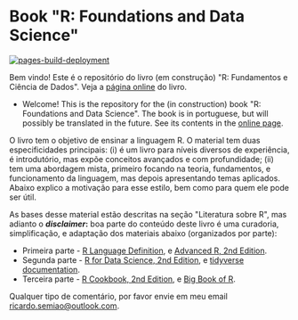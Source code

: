 # Book "R: Foundations and Data Science"

[![pages-build-deployment](https://github.com/ricardo-semiao/R-course/actions/workflows/pages/pages-build-deployment/badge.svg)](https://github.com/ricardo-semiao/R-course/actions/workflows/pages/pages-build-deployment)

Bem vindo! Este é o repositório do livro (em construção) "R: Fundamentos e Ciência de Dados". Veja a [página online](https://ricardo-semiao.github.io/course_r/) do livro.

- Welcome! This is the repository for the (in construction) book "R: Foundations and Data Science". The book is in portuguese, but will possibly be translated in the future. See its contents in the [online page](https://ricardo-semiao.github.io/course_r/).

O livro tem o objetivo de ensinar a linguagem R. O material tem duas especificidades principais: (i) é um livro para níveis diversos de experiência, é introdutório, mas expõe conceitos avançados e com profundidade; (ii) tem uma abordagem mista, primeiro focando na teoria, fundamentos, e funcionamento da linguagem, mas depois apresentando temas aplicados. Abaixo explico a motivação para esse estilo, bem como para quem ele pode ser útil.

As bases desse material estão descritas na seção "Literatura sobre R", mas adianto o **_disclaimer_:** boa parte do conteúdo deste livro é uma curadoria, simplificação, e adaptação dos materiais abaixo (organizados por parte):

- Primeira parte - [R Language Definition](https://cran.r-project.org/doc/manuals/r-release/R-lang.pdf), e [Advanced R, 2nd Edition](https://adv-r.hadley.nz/).
- Segunda parte - [R for Data Science, 2nd Edition](https://r4ds.hadley.nz/), e [tidyverse documentation](https://www.tidyverse.org/).
- Terceira parte - [R Cookbook, 2nd Edition](https://rc2e.com/), e [Big Book of R](https://www.bigbookofr.com/).

Qualquer tipo de comentário, por favor envie em meu email ricardo.semiao@outlook.com.
